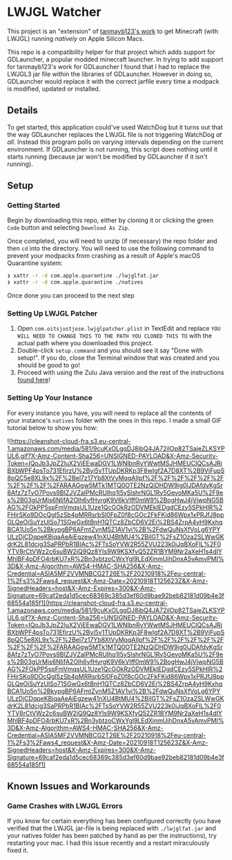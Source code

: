 # LWJGL Watcher

This project is an "extension" of [tanmayb123's work](https://gist.github.com/tanmayb123/d55b16c493326945385e815453de411a) to get Minecraft (with LWJGL) running _natively_ on Apple Silicon Macs.

This repo is a compatibility helper for that project which adds support for GDLauncher, a popular modded minecraft launcher. In trying to add support for tanmayb123's work for GDLauncher I found that I had to replace the LWJGL3 jar file within the libraries of GDLauncher. However in doing so, GDLauncher would replace it with the correct jarfile every time a modpack is modified, updated or installed.

## Details

To get started, this application could've used WatchDog but it turns out that the way GDLauncher replaces the LWJGL file is not triggering WatchDog _at all_. Instead this program polls on varying intervals depending on the current environment. If GDLauncher is not running, this script does nothing until it starts running (because jar won't be modified by GDLauncher if it isn't running).

## Setup

### Getting Started

Begin by downloading this repo, either by cloning it or clicking the green `Code` button and selecting `Download As Zip`.

Once completed, you will need to unzip (if necessary) the repo folder and then `cd` into the directory. You will need to use the following command to prevent your modpacks from crashing as a result of Apple's macOS Quarantine system:

```bash
❯ xattr -r -d com.apple.quarantine ./lwjglfat.jar
❯ xattr -r -d com.apple.quarantine ./natives
```

Once done you can proceed to the next step

### Setting Up LWJGL Patcher

1. Open `com.oitsjustjose.lwjglpatcher.plist` in TextEdit and replace `YOU WILL NEED TO CHANGE THIS TO THE PATH YOU CLONED THIS TO` with the actual path where you downloaded this project.
2. Double-click `setup.command` and you should see it say "Done with setup!". If you do, close the Terminal window that was created and you should be good to go!
3. Proceed with using the Zulu Java version and the rest of the instructions [found here](https://gist.github.com/tanmayb123/d55b16c493326945385e815453de411a)!

### Setting Up Your Instance

For every instance you have, you will need to replace all the contents of your instance's `natives` folder with the ones in this repo. I made a small GIF tutorial below to show you how:

![https://cleanshot-cloud-fra.s3.eu-central-1.amazonaws.com/media/581/9cuKxOLgqDJ8ibQ4JA72iIOp82TSajeZLKSYPUL6.gif?X-Amz-Content-Sha256=UNSIGNED-PAYLOAD&X-Amz-Security-Token=IQoJb3JpZ2luX2VjEEwaDGV1LWNlbnRyYWwtMSJHMEUCIQCsAJRjBXbWPF4psTo731EfirzU%2Byi5v1TUpDKRKp3F8wIgf2A7D8XT%2B9VjFupS8pQC5e8XL9x%2F%2Bel7z17Yb8XtVyMqqAIIpf%2F%2F%2F%2F%2F%2F%2F%2F%2F%2FARAAGgw5MTk1MTQ0OTE2NzQiDHDW9ig0lJDAfdvKgSr8Afz7zTyO7Povs9BIZJVZaIPMcRUIhq1I5ySlshrNGL1Ry5GevoMKa5U%2F9es%2B03gUrMis6NlifA2Olh6yfHyrgK9V6kVIff0mW9%2BogHwJ4jVjwpNG5BAG%2FOkPP5spFmVmqsUL1Uze1QcGOkRzODVMEkIEDgdCEzy5SPkHIR%2FHirSKo9DOcQgI5zSb4pMRRsrbSl0FpZ0f8cGOc2FkFKid86Wpx1xPRJfJ8ppGLQeOiSuYzUlSo71SGwGx6tBnH1QTCz8ZbCD6V2Ej%2BS4ZrpA4yH9KxhqBCA1Uo5n%2BkypgBP6AFmtZynM5Z1AV1vi%2B%2FdwQuNsXfVoLg6YPYULzDjCDqpeKBjqaAeAiEgzew41nXU4BtMU4%2BiIGT%2FsZ1Oza2SLWwGKdrK2L81dcig3SaPRPbR1BIAc%2FTsSoYVW2R55ZVU223k0iJqBXoFlL%2F0YTV8rCtVWz2c6suBW2iQ9Qz8YIs9W9KSXfvQ52ZR1BYM9Nr2aXeH1s4dIYMhlBF4pDFO4rbKU7xR%2Bn3ybtzoCWxYgl9LEdXinmUihDnxA5vAmvPMI%3D&X-Amz-Algorithm=AWS4-HMAC-SHA256&X-Amz-Credential=ASIA5MF2VVMNBCG2T26E%2F20210918%2Feu-central-1%2Fs3%2Faws4_request&X-Amz-Date=20210918T125623Z&X-Amz-SignedHeaders=host&X-Amz-Expires=300&X-Amz-Signature=69caf2eda1d5cec68369c385d3ef60d9bae92beb82181d09b4e3f68554a185f1](https://cleanshot-cloud-fra.s3.eu-central-1.amazonaws.com/media/581/9cuKxOLgqDJ8ibQ4JA72iIOp82TSajeZLKSYPUL6.gif?X-Amz-Content-Sha256=UNSIGNED-PAYLOAD&X-Amz-Security-Token=IQoJb3JpZ2luX2VjEEwaDGV1LWNlbnRyYWwtMSJHMEUCIQCsAJRjBXbWPF4psTo731EfirzU%2Byi5v1TUpDKRKp3F8wIgf2A7D8XT%2B9VjFupS8pQC5e8XL9x%2F%2Bel7z17Yb8XtVyMqqAIIpf%2F%2F%2F%2F%2F%2F%2F%2F%2F%2FARAAGgw5MTk1MTQ0OTE2NzQiDHDW9ig0lJDAfdvKgSr8Afz7zTyO7Povs9BIZJVZaIPMcRUIhq1I5ySlshrNGL1Ry5GevoMKa5U%2F9es%2B03gUrMis6NlifA2Olh6yfHyrgK9V6kVIff0mW9%2BogHwJ4jVjwpNG5BAG%2FOkPP5spFmVmqsUL1Uze1QcGOkRzODVMEkIEDgdCEzy5SPkHIR%2FHirSKo9DOcQgI5zSb4pMRRsrbSl0FpZ0f8cGOc2FkFKid86Wpx1xPRJfJ8ppGLQeOiSuYzUlSo71SGwGx6tBnH1QTCz8ZbCD6V2Ej%2BS4ZrpA4yH9KxhqBCA1Uo5n%2BkypgBP6AFmtZynM5Z1AV1vi%2B%2FdwQuNsXfVoLg6YPYULzDjCDqpeKBjqaAeAiEgzew41nXU4BtMU4%2BiIGT%2FsZ1Oza2SLWwGKdrK2L81dcig3SaPRPbR1BIAc%2FTsSoYVW2R55ZVU223k0iJqBXoFlL%2F0YTV8rCtVWz2c6suBW2iQ9Qz8YIs9W9KSXfvQ52ZR1BYM9Nr2aXeH1s4dIYMhlBF4pDFO4rbKU7xR%2Bn3ybtzoCWxYgl9LEdXinmUihDnxA5vAmvPMI%3D&X-Amz-Algorithm=AWS4-HMAC-SHA256&X-Amz-Credential=ASIA5MF2VVMNBCG2T26E%2F20210918%2Feu-central-1%2Fs3%2Faws4_request&X-Amz-Date=20210918T125623Z&X-Amz-SignedHeaders=host&X-Amz-Expires=300&X-Amz-Signature=69caf2eda1d5cec68369c385d3ef60d9bae92beb82181d09b4e3f68554a185f1)

## Known Issues and Workarounds

### Game Crashes with LWJGL Errors

If you know for certain everything has been configured correctly (you have verified that the LWJGL jar-file is being replaced with `./lwjglfat.jar` and your natives folder has been patched by hand as per the instructions), try restarting your mac. I had this issue recently and a restart miraculously fixed it.
